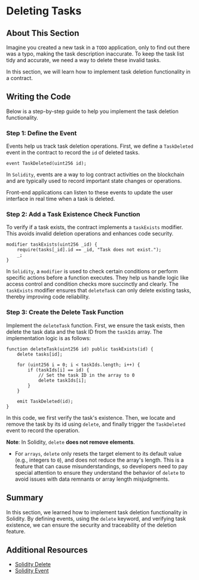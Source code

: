 # Deleting Tasks

## About This Section

Imagine you created a new task in a `TODO` application, only to find out there was a typo, making the task description inaccurate. To keep the task list tidy and accurate, we need a way to delete these invalid tasks.

In this section, we will learn how to implement task deletion functionality in a contract.

## Writing the Code

Below is a step-by-step guide to help you implement the task deletion functionality.

### Step 1: Define the Event

Events help us track task deletion operations. First, we define a `TaskDeleted` event in the contract to record the `id` of deleted tasks.

```solidity
event TaskDeleted(uint256 id);
```

In `Solidity`, events are a way to log contract activities on the blockchain and are typically used to record important state changes or operations.

Front-end applications can listen to these events to update the user interface in real time when a task is deleted.

### Step 2: Add a Task Existence Check Function

To verify if a task exists, the contract implements a `taskExists` modifier. This avoids invalid deletion operations and enhances code security.

```solidity
modifier taskExists(uint256 _id) {
    require(tasks[_id].id == _id, "Task does not exist.");
    _;
}
```

In `Solidity`, a `modifier` is used to check certain conditions or perform specific actions before a function executes. They help us handle logic like access control and condition checks more succinctly and clearly. The `taskExists` modifier ensures that `deleteTask` can only delete existing tasks, thereby improving code reliability.

### Step 3: Create the Delete Task Function

Implement the `deleteTask` function. First, we ensure the task exists, then delete the task data and the task ID from the `taskIds` array. The implementation logic is as follows:

```solidity
function deleteTask(uint256 id) public taskExists(id) {
    delete tasks[id];

    for (uint256 i = 0; i < taskIds.length; i++) {
        if (taskIds[i] == id) {
            // Set the task ID in the array to 0
            delete taskIds[i];
        }
    }

    emit TaskDeleted(id);
}
```

In this code, we first verify the task's existence. Then, we locate and remove the task by its id using `delete`, and finally trigger the `TaskDeleted` event to record the operation.

**Note**: In Solidity, `delete` **does not remove elements**.

- For `arrays`, `delete` only resets the target element to its default value (e.g., integers to `0`), and does not reduce the array's length. This is a feature that can cause misunderstandings, so developers need to pay special attention to ensure they understand the behavior of `delete` to avoid issues with data remnants or array length misjudgments.

## Summary

In this section, we learned how to implement task deletion functionality in Solidity. By defining events, using the `delete` keyword, and verifying task existence, we can ensure the security and traceability of the deletion feature.

## Additional Resources

- [Solidity Delete](https://docs.soliditylang.org/en/v0.8.17/types.html?highlight=delete#delete)
- [Solidity Event](https://docs.soliditylang.org/en/v0.8.17/structure-of-a-contract.html?highlight=event#structure-events)